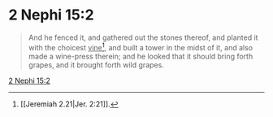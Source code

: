 # 2 Nephi 15:2

> And he fenced it, and gathered out the stones thereof, and planted it with the choicest <u>vine</u>[^a], and built a tower in the midst of it, and also made a wine-press therein; and he looked that it should bring forth grapes, and it brought forth wild grapes.

[2 Nephi 15:2](https://www.churchofjesuschrist.org/study/scriptures/bofm/2-ne/15?lang=eng&id=p2#p2)


[^a]: [[Jeremiah 2.21|Jer. 2:21]].  
